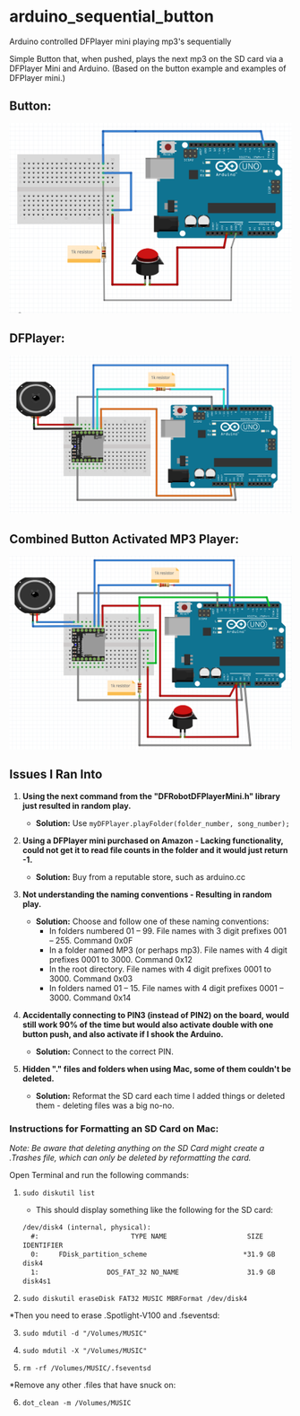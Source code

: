 # arduino_sequential_button

Arduino controlled DFPlayer mini playing mp3's sequentially

Simple Button that, when pushed, plays the next mp3 on the SD card via a DFPlayer Mini and Arduino.
(Based on the button example and examples of DFPlayer mini.)
## Button:
![Wiring Diagram Button](button_schematic.png)

## DFPlayer:
![Wiring Diagram MP3](mp3_schematic.png)

## Combined Button Activated MP3 Player:
![Wiring Diagram MP3](combined_schematic.png)

## Issues I Ran Into

1. **Using the next command from the "DFRobotDFPlayerMini.h" library just resulted in random play.**
    - **Solution:** Use `myDFPlayer.playFolder(folder_number, song_number);`

2. **Using a DFPlayer mini purchased on Amazon - Lacking functionality, could not get it to read file counts in the folder and it would just return -1.**
    - **Solution:** Buy from a reputable store, such as arduino.cc

3. **Not understanding the naming conventions - Resulting in random play.**
    - **Solution:** Choose and follow one of these naming conventions:
        - In folders numbered 01 – 99. File names with 3 digit prefixes 001 – 255. Command 0x0F
        - In a folder named MP3 (or perhaps mp3). File names with 4 digit prefixes 0001 to 3000. Command 0x12
        - In the root directory. File names with 4 digit prefixes 0001 to 3000. Command 0x03
        - In folders named 01 – 15. File names with 4 digit prefixes 0001 – 3000. Command 0x14

4. **Accidentally connecting to PIN3 (instead of PIN2) on the board, would still work 90% of the time but would also activate double with one button push, and also activate if I shook the Arduino.**
    - **Solution:** Connect to the correct PIN.

5. **Hidden "." files and folders when using Mac, some of them couldn't be deleted.**
    - **Solution:** Reformat the SD card each time I added things or deleted them - deleting files was a big no-no.

### Instructions for Formatting an SD Card on Mac:
*Note: Be aware that deleting anything on the SD Card might create a .Trashes file, which can only be deleted by reformatting the card.*

Open Terminal and run the following commands:

1. `sudo diskutil list`
    - This should display something like the following for the SD card:
    ```
    /dev/disk4 (internal, physical):
      #:                       TYPE NAME                    SIZE       IDENTIFIER
      0:     FDisk_partition_scheme                        *31.9 GB    disk4
      1:                 DOS_FAT_32 NO_NAME                 31.9 GB    disk4s1
    ```

2. `sudo diskutil eraseDisk FAT32 MUSIC MBRFormat /dev/disk4`

*Then you need to erase .Spotlight-V100 and .fseventsd:

3. `sudo mdutil -d "/Volumes/MUSIC"`

4. `sudo mdutil -X "/Volumes/MUSIC"`

5. `rm -rf /Volumes/MUSIC/.fseventsd`

*Remove any other .files that have snuck on:

6. `dot_clean -m /Volumes/MUSIC`
